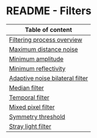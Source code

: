 # README - Filters

| Table of content|
|-|
| [Filtering process overview](../../Parameters/Filters/filteringProcess.md)|
| [Maximum distance noise](../../Parameters/Filters/maxDistNoise.md)|
| [Minimum amplitude](../../Parameters/Filters/minAmplitude.md)|
| [Minimum reflectivity](../../Parameters/Filters/minReflectivity.md)|
| [Adaptive noise bilateral filter](../../Parameters/Filters/bilateralFilter.md)|
| [Median filter](../../Parameters/Filters/median.md)|
| [Temporal filter](../../Parameters/Filters/temporalFilter.md)|
| [Mixed pixel filter](../../Parameters/Filters/mixedPixelFilter.md)|
| [Symmetry threshold](../../Parameters/Filters/symmetryThreshold.md)|
| [Stray light filter](../../Parameters/Filters/strayLight.md)|